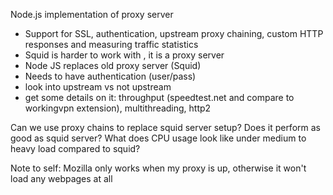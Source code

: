 Node.js implementation of proxy server 
- Support for SSL, authentication, upstream proxy chaining, custom HTTP responses and measuring traffic statistics
- Squid is harder to work with , it is a proxy server 
- Node JS replaces old proxy server (Squid)
- Needs to have authentication (user/pass)
- look into upstream vs not upstream
- get some details on it: throughput (speedtest.net and compare to workingvpn extension), multithreading, http2 


Can we use proxy chains to replace squid server setup? 
Does it perform as good as squid server? 
What does CPU usage look like under medium to heavy load compared to squid? 


Note to self: 
Mozilla only works when my proxy is up, otherwise it won't load any webpages at all 

